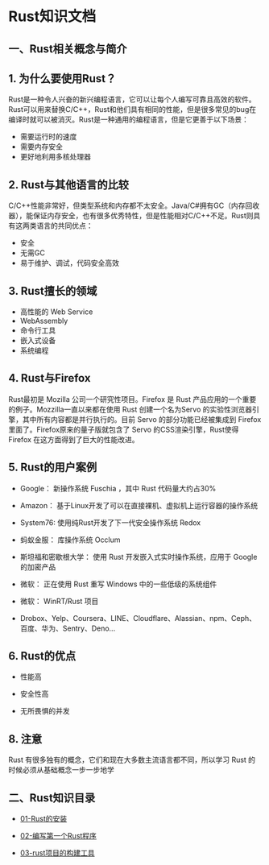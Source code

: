 # Rust知识文档


## 一、Rust相关概念与简介

## 1. 为什么要使用Rust？

Rust是一种令人兴奋的新兴编程语言，它可以让每个人编写可靠且高效的软件。Rust可以用来替换C/C++，Rust和他们具有相同的性能，但是很多常见的bug在编译时就可以被消灭。Rust是一种通用的编程语言，但是它更善于以下场景：

  - 需要运行时的速度
  - 需要内存安全
  - 更好地利用多核处理器


## 2. Rust与其他语言的比较

C/C++性能非常好，但类型系统和内存都不太安全。Java/C#拥有GC（内存回收器），能保证内存安全，也有很多优秀特性，但是性能相对C/C++不足。Rust则具有这两类语言的共同优点：

- 安全
- 无需GC
- 易于维护、调试，代码安全高效


## 3. Rust擅长的领域

- 高性能的 Web Service
- WebAssembly
- 命令行工具
- 嵌入式设备
- 系统编程


## 4. Rust与Firefox

Rust最初是 Mozilla 公司一个研究性项目。Firefox 是 Rust 产品应用的一个重要的例子。Mozzilla一直以来都在使用 Rust 创建一个名为Servo 的实验性浏览器引擎，其中所有内容都是并行执行的。目前 Servo 的部分功能已经被集成到 Firefox 里面了。Firefox原来的量子版就包含了 Servo 的CSS渲染引擎，Rust使得 Firefox 在这方面得到了巨大的性能改进。


## 5. Rust的用户案例

- Google： 新操作系统 Fuschia ，其中 Rust 代码量大约占30%

- Amazon： 基于Linux开发了可以在直接裸机、虚拟机上运行容器的操作系统

- System76: 使用纯Rust开发了下一代安全操作系统 Redox

- 蚂蚁金服： 库操作系统 Occlum

- 斯坦福和密歇根大学： 使用 Rust 开发嵌入式实时操作系统，应用于 Google 的加密产品

- 微软： 正在使用 Rust 重写 Windows 中的一些低级的系统组件

- 微软： WinRT/Rust 项目

- Drobox、Yelp、Coursera、LINE、Cloudflare、Alassian、npm、Ceph、百度、华为、Sentry、Deno...


## 6. Rust的优点

- 性能高

- 安全性高

- 无所畏惧的并发


## 8. 注意

Rust 有很多独有的概念，它们和现在大多数主流语言都不同，所以学习 Rust 的时候必须从基础概念一步一步地学



## 二、Rust知识目录


- [01-Rust的安装](./tutorial/01-install.md)

- [02-编写第一个Rust程序](./tutorial/02-helloword.md)

- [03-rust项目的构建工具](./tutorial/03-cargo.md)







